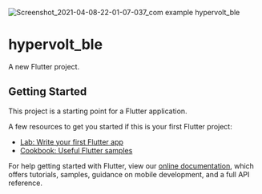 ![Screenshot_2021-04-08-22-01-07-037_com example hypervolt_ble](https://user-images.githubusercontent.com/27766375/114100993-dd9bd280-98a3-11eb-8d1b-d030621ce0c0.jpg)
# hypervolt_ble

A new Flutter project.

## Getting Started

This project is a starting point for a Flutter application.

A few resources to get you started if this is your first Flutter project:

- [Lab: Write your first Flutter app](https://flutter.dev/docs/get-started/codelab)
- [Cookbook: Useful Flutter samples](https://flutter.dev/docs/cookbook)

For help getting started with Flutter, view our
[online documentation](https://flutter.dev/docs), which offers tutorials,
samples, guidance on mobile development, and a full API reference.
